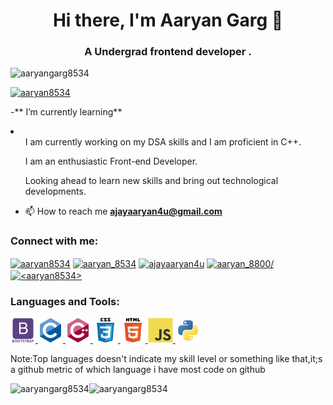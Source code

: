 <h1 align="center">Hi there, I'm Aaryan Garg 👋</h1>
<h3 align="center">A Undergrad frontend developer .</h3>

<p align="left"> <img src="https://komarev.com/ghpvc/?username=aaryangarg8534&label=Profile%20views&color=0e75b6&style=flat" alt="aaryangarg8534" /> </p>

<p align="left"> <a href="https://twitter.com/aaryan8534" target="blank"><img src="https://img.shields.io/twitter/follow/aaryan8534?logo=twitter&style=for-the-badge" alt="aaryan8534" /></a> </p>

-** I’m currently learning**
<li><ul>I am currently working on my DSA skills and I am proficient in C++.</ul>
<ul>I am an enthusiastic Front-end Developer.</ul>
 <ul>Looking ahead to learn new skills and bring out technological developments.</ul></li>

- 📫 How to reach me **ajayaaryan4u@gmail.com**

<h3 align="left">Connect with me:</h3>
<p align="left">
<a href="https://twitter.com/aaryan8534" target="blank"><img align="center" src="https://raw.githubusercontent.com/rahuldkjain/github-profile-readme-generator/master/src/images/icons/Social/twitter.svg" alt="aaryan8534" height="30" width="40" /></a>
<a href="https://www.codechef.com/users/aaryan_8534" target="blank"><img align="center" src="https://cdn.jsdelivr.net/npm/simple-icons@3.1.0/icons/codechef.svg" alt="aaryan_8534" height="30" width="40" /></a>
<a href="https://www.hackerrank.com/ajayaaryan4u" target="blank"><img align="center" src="https://raw.githubusercontent.com/rahuldkjain/github-profile-readme-generator/master/src/images/icons/Social/hackerrank.svg" alt="ajayaaryan4u" height="30" width="40" /></a>
<a href="https://www.leetcode.com/aaryan_8800/" target="blank"><img align="center" src="https://raw.githubusercontent.com/rahuldkjain/github-profile-readme-generator/master/src/images/icons/Social/leet-code.svg" alt="aaryan_8800/" height="30" width="40" /></a>
<a href="https://auth.geeksforgeeks.org/user/<aaryan8534>" target="blank"><img align="center" src="https://raw.githubusercontent.com/rahuldkjain/github-profile-readme-generator/master/src/images/icons/Social/geeks-for-geeks.svg" alt="<aaryan8534>" height="30" width="40" /></a>
</p>

<h3 align="left">Languages and Tools:</h3>
<p align="left"> <a href="https://getbootstrap.com" target="_blank" rel="noreferrer"> <img src="https://raw.githubusercontent.com/devicons/devicon/master/icons/bootstrap/bootstrap-plain-wordmark.svg" alt="bootstrap" width="40" height="40"/> </a> <a href="https://www.cprogramming.com/" target="_blank" rel="noreferrer"> <img src="https://raw.githubusercontent.com/devicons/devicon/master/icons/c/c-original.svg" alt="c" width="40" height="40"/> </a> <a href="https://www.w3schools.com/cpp/" target="_blank" rel="noreferrer"> <img src="https://raw.githubusercontent.com/devicons/devicon/master/icons/cplusplus/cplusplus-original.svg" alt="cplusplus" width="40" height="40"/> </a> <a href="https://www.w3schools.com/css/" target="_blank" rel="noreferrer"> <img src="https://raw.githubusercontent.com/devicons/devicon/master/icons/css3/css3-original-wordmark.svg" alt="css3" width="40" height="40"/> </a> <a href="https://www.w3.org/html/" target="_blank" rel="noreferrer"> <img src="https://raw.githubusercontent.com/devicons/devicon/master/icons/html5/html5-original-wordmark.svg" alt="html5" width="40" height="40"/> </a> <a href="https://developer.mozilla.org/en-US/docs/Web/JavaScript" target="_blank" rel="noreferrer"> <img src="https://raw.githubusercontent.com/devicons/devicon/master/icons/javascript/javascript-original.svg" alt="javascript" width="40" height="40"/> </a> <a href="https://www.python.org" target="_blank" rel="noreferrer"> <img src="https://raw.githubusercontent.com/devicons/devicon/master/icons/python/python-original.svg" alt="python" width="40" height="40"/> </a> </p>
<p>Note:Top languages doesn't indicate my skill level or something like that,it;s a github metric of which language i have most code on github </p>
<p><img align="left" src="https://github-readme-stats.vercel.app/api/top-langs?username=aaryangarg8534&show_icons=true&locale=en&layout=compact" alt="aaryangarg8534" /></p>

<p>&nbsp;<img align="left" src="https://github-readme-stats.vercel.app/api?username=aaryangarg8534&show_icons=true&locale=en" alt="aaryangarg8534" /></p>

